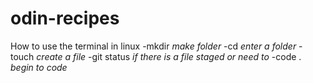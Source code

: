 # odin-recipes

How to use the terminal in linux
-mkdir *make folder*
-cd *enter a folder*
-touch *create a file*
-git status *if there is a file staged or need to*
-code . *begin to code*